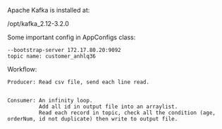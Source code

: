 Apache Kafka is installed at:


/opt/kafka_2.12-3.2.0



Some important config in AppConfigs class: 


    --bootstrap-server 172.17.80.20:9092
    topic name: customer_anhlq36



Workflow:


    Producer: Read csv file, send each line read. 
    
    
    Consumer: An infinity loop. 
              Add all id in output file into an arraylist. 
              Read each record in topic, check all the condition (age, orderNum, id not duplicate) then write to output file.


